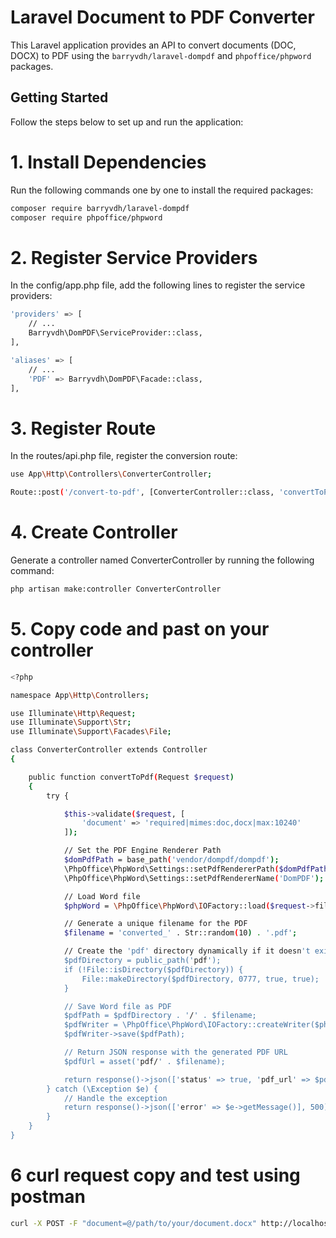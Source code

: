 # Laravel Document to PDF Converter

This Laravel application provides an API to convert documents (DOC, DOCX) to PDF using the `barryvdh/laravel-dompdf` and `phpoffice/phpword` packages.

## Getting Started

Follow the steps below to set up and run the application:

# 1. Install Dependencies

Run the following commands one by one to install the required packages:

```bash
composer require barryvdh/laravel-dompdf
composer require phpoffice/phpword
```
# 2. Register Service Providers
In the config/app.php file, add the following lines to register the service providers:

```bash
'providers' => [
    // ...
    Barryvdh\DomPDF\ServiceProvider::class,
],

'aliases' => [
    // ...
    'PDF' => Barryvdh\DomPDF\Facade::class,
],
```
# 3. Register Route
In the routes/api.php file, register the conversion route:

```bash
use App\Http\Controllers\ConverterController;

Route::post('/convert-to-pdf', [ConverterController::class, 'convertToPdf']);
```

# 4. Create Controller
Generate a controller named ConverterController by running the following command:
```bash
php artisan make:controller ConverterController
```
# 5. Copy code and past on your controller
```bash
<?php

namespace App\Http\Controllers;

use Illuminate\Http\Request;
use Illuminate\Support\Str;
use Illuminate\Support\Facades\File;

class ConverterController extends Controller
{

    public function convertToPdf(Request $request)
    {
        try {

            $this->validate($request, [
                'document' => 'required|mimes:doc,docx|max:10240'
            ]);

            // Set the PDF Engine Renderer Path
            $domPdfPath = base_path('vendor/dompdf/dompdf');
            \PhpOffice\PhpWord\Settings::setPdfRendererPath($domPdfPath);
            \PhpOffice\PhpWord\Settings::setPdfRendererName('DomPDF');

            // Load Word file
            $phpWord = \PhpOffice\PhpWord\IOFactory::load($request->file('document'));

            // Generate a unique filename for the PDF
            $filename = 'converted_' . Str::random(10) . '.pdf';

            // Create the 'pdf' directory dynamically if it doesn't exist
            $pdfDirectory = public_path('pdf');
            if (!File::isDirectory($pdfDirectory)) {
                File::makeDirectory($pdfDirectory, 0777, true, true);
            }

            // Save Word file as PDF
            $pdfPath = $pdfDirectory . '/' . $filename;
            $pdfWriter = \PhpOffice\PhpWord\IOFactory::createWriter($phpWord, 'PDF');
            $pdfWriter->save($pdfPath);

            // Return JSON response with the generated PDF URL
            $pdfUrl = asset('pdf/' . $filename);

            return response()->json(['status' => true, 'pdf_url' => $pdfUrl, 'message' => 'File has been successfully converted']);
        } catch (\Exception $e) {
            // Handle the exception
            return response()->json(['error' => $e->getMessage()], 500);
        }
    }
}
```
# 6 curl request copy and test using postman
```bash
curl -X POST -F "document=@/path/to/your/document.docx" http://localhost:8000/convert-to-pdf
```
